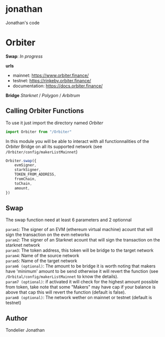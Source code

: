 # jonathan
Jonathan's code

# Orbiter  
**Swap**: *In progress*    
  
**urls**
- mainnet:          https://www.orbiter.finance/
- testnet:          https://rinkeby.orbiter.finance/  
- documentation:    https://docs.orbiter.finance/ 
  
**Bridge** *Starknet* / *Polygon* / *Arbitrum*  

## Calling Orbiter Functions

To use it just import the directory named *Orbiter*  
```javascript
import Orbiter from "/Orbiter"
```

In this module you will be able to interact with all functionnalities of the *Orbiter* Bridge 
on all its supported network (see `/Orbiter/config/makerListMainnet`)

```javascript
Orbiter.swap({
    evmSigner,
    starkSigner,
    TOKEN_FROM_ADDRESS,
    fromChain, 
    toChain,
    amount,
})
```

## Swap
The swap function need at least 6 parameters and 2 optionnal  

`param1`: The signer of an EVM (ethereum virtual machine) acount that will sign the transaction on the evm networks  
`param2`: The signer of an Starknet acount that will sign the transaction on the starknet network    
`param3`: The token address, this token will be bridge to the target network  
`param4`: Name of the source network  
`param5`: Name of the target network   
`param6 (optional)`: The amount to be bridge it is worth noting that makers have 'minimum' amount to be send otherwise it will revert the function (see `/Orbital/config/makerListMainnet` to know the details).   
`param7 (optional)`: if activated it will check for the highest amount possible from token, take note that some "Makers" may have cap if your balance is above that cap this will revert the function (default is false).  
`param8 (optional)`: The network wether on mainnet or testnet (default is testnet)

## Author
 
Tondelier Jonathan